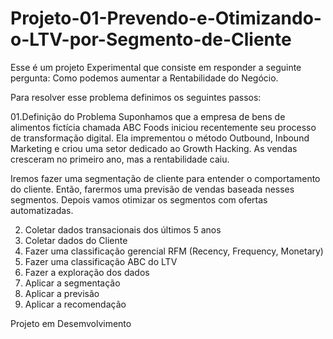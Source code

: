 # Projeto-01-Prevendo-e-Otimizando-o-LTV-por-Segmento-de-Cliente
Esse é um projeto Experimental que consiste em responder a seguinte pergunta: Como podemos aumentar a Rentabilidade do Negócio.

Para resolver esse problema definimos os seguintes passos:

01.Definição do Problema
Suponhamos que a empresa de bens de alimentos fictícia chamada ABC Foods iniciou recentemente seu processo de transformação digital. Ela imprementou o método Outbound, Inbound Marketing e criou uma setor dedicado ao Growth Hacking. As vendas cresceram no primeiro ano, mas a rentabilidade caiu. 

Iremos fazer uma segmentação de cliente para entender o comportamento do cliente. Então, farermos uma previsão de vendas baseada nesses segmentos. Depois vamos otimizar os segmentos com ofertas automatizadas.  

2. Coletar dados transacionais dos últimos 5 anos
3. Coletar dados do Cliente
4. Fazer uma classificação gerencial RFM (Recency, Frequency, Monetary)
5. Fazer uma classificação ABC do LTV
6. Fazer a exploração dos dados
7. Aplicar a segmentação
8. Aplicar a previsão
9. Aplicar a recomendação



Projeto em Desemvolvimento
